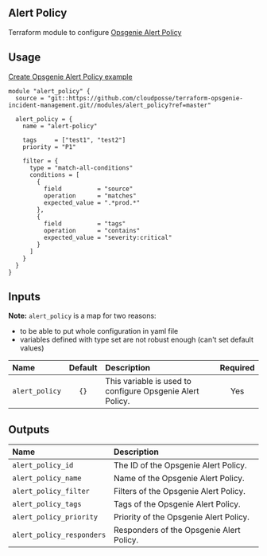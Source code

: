 ## Alert Policy

Terraform module to configure [Opsgenie Alert Policy](https://registry.terraform.io/providers/opsgenie/opsgenie/latest/docs/resources/alert_policy)


## Usage

[Create Opsgenie Alert Policy example](../../examples/alert_policy)

```hcl
module "alert_policy" {
  source = "git::https://github.com/cloudposse/terraform-opsgenie-incident-management.git//modules/alert_policy?ref=master"

  alert_policy = {
    name = "alert-policy"

    tags     = ["test1", "test2"]
    priority = "P1"

    filter = {
      type = "match-all-conditions"
      conditions = [
        {
          field          = "source"
          operation      = "matches"
          expected_value = ".*prod.*"
        },
        {
          field          = "tags"
          operation      = "contains"
          expected_value = "severity:critical"
        }
      ]
    }
  }
}
```

## Inputs

**Note:** `alert_policy` is a map for two reasons: 
- to be able to put whole configuration in yaml file
- variables defined with type set are not robust enough (can't set default values)

|  Name                          |  Default                          |  Description                                                                                                                    | Required |
|:-------------------------------|:---------------------------------:|:--------------------------------------------------------------------------------------------------------------------------------|:--------:|
| `alert_policy`                 | `{}`                              | This variable is used to configure Opsgenie Alert Policy.                                                                       | Yes      |


## Outputs

| Name                        | Description                             |
|:----------------------------|:----------------------------------------|
| `alert_policy_id`           | The ID of the Opsgenie Alert Policy.    |
| `alert_policy_name`         | Name of the Opsgenie Alert Policy.      |
| `alert_policy_filter`       | Filters of the Opsgenie Alert Policy.   |
| `alert_policy_tags`         | Tags of the Opsgenie Alert Policy.      |
| `alert_policy_priority`     | Priority of the Opsgenie Alert Policy.  |
| `alert_policy_responders`   | Responders of the Opsgenie Alert Policy.|
